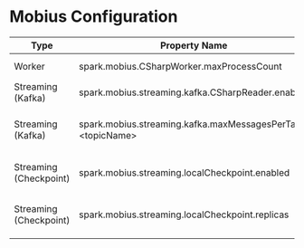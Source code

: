 # Mobius Configuration
|Type |Property Name |Usage |
|-----|-----|-----|
|Worker  |spark.mobius.CSharpWorker.maxProcessCount  |Sets max number of C# worker processes in Spark executors |
|Streaming (Kafka)  |spark.mobius.streaming.kafka.CSharpReader.enabled  |Enables use of C# Kafka reader in Mobius streaming applications |
|Streaming (Kafka)  |spark.mobius.streaming.kafka.maxMessagesPerTask.&lt;topicName&gt;  |Sets the max number of messages per RDD partition created from specified Kafka topic to uniformly spread load across tasks that process them  |
|Streaming (Checkpoint)  |spark.mobius.streaming.localCheckpoint.enabled  | Enables `CSharpStateDStream` to use  `RDD.localCheckpoint()`  instead of `RDD.checkpoint()` for checkpointing  |
|Streaming (Checkpoint)  |spark.mobius.streaming.localCheckpoint.replicas  | When `spark.mobius.streaming.localCheckpoint.enabled` is set to `true`, specify the number of replicas for each block |